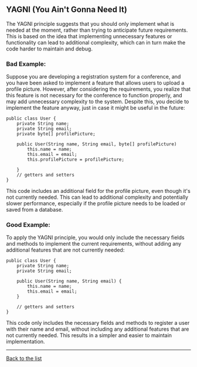## YAGNI (You Ain't Gonna Need It)

The YAGNI principle suggests that you should only implement what is needed at the moment, rather than trying to anticipate future requirements. This is based on the idea that implementing unnecessary features or functionality can lead to additional complexity, which can in turn make the code harder to maintain and debug.

  
### Bad Example:

Suppose you are developing a registration system for a conference, and you have been asked to implement a feature that allows users to upload a profile picture. However, after considering the requirements, you realize that this feature is not necessary for the conference to function properly, and may add unnecessary complexity to the system. Despite this, you decide to implement the feature anyway, just in case it might be useful in the future:

```
public class User {
	private String name;
	private String email;
	private byte[] profilePicture;

	public User(String name, String email, byte[] profilePicture) 
		this.name = name;
		this.email = email;
		this.profilePicture = profilePicture;

	}
	// getters and setters
}
```

This code includes an additional field for the profile picture, even though it's not currently needed. This can lead to additional complexity and potentially slower performance, especially if the profile picture needs to be loaded or saved from a database.

### Good Example:

To apply the YAGNI principle, you would only include the necessary fields and methods to implement the current requirements, without adding any additional features that are not currently needed:

```
public class User {
	private String name;
	private String email;

	public User(String name, String email) {
		this.name = name;
		this.email = email;
	}

	// getters and setters
}
```

This code only includes the necessary fields and methods to register a user with their name and email, without including any additional features that are not currently needed. This results in a simpler and easier to maintain implementation.




---
[Back to the list](./README.md)